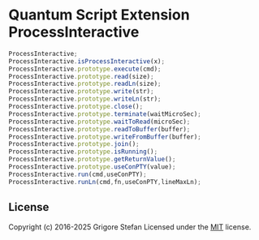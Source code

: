 # Quantum Script Extension ProcessInteractive

```javascript
ProcessInteractive;
ProcessInteractive.isProcessInteractive(x);
ProcessInteractive.prototype.execute(cmd);
ProcessInteractive.prototype.read(size);
ProcessInteractive.prototype.readLn(size);
ProcessInteractive.prototype.write(str);
ProcessInteractive.prototype.writeLn(str);
ProcessInteractive.prototype.close();
ProcessInteractive.prototype.terminate(waitMicroSec);
ProcessInteractive.prototype.waitToRead(microSec);
ProcessInteractive.prototype.readToBuffer(buffer);
ProcessInteractive.prototype.writeFromBuffer(buffer);
ProcessInteractive.prototype.join();
ProcessInteractive.prototype.isRunning();
ProcessInteractive.prototype.getReturnValue();
ProcessInteractive.prototype.useConPTY(value);
ProcessInteractive.run(cmd,useConPTY);
ProcessInteractive.runLn(cmd,fn,useConPTY,lineMaxLn);
```

## License

Copyright (c) 2016-2025 Grigore Stefan
Licensed under the [MIT](LICENSE) license.
